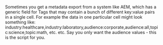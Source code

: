 Sometimes you get a metadata export from a system like AEM, which has a generic field for Tags that may contain a bunch of different key:value pairs in a single cell. For example the data in one particular cell might look something like: industry:healthcare,industry:laboratory,audience:corporate,audience:all,topic:science,topic:math, etc. etc. Say you only want the audience values - this is the script for you.
